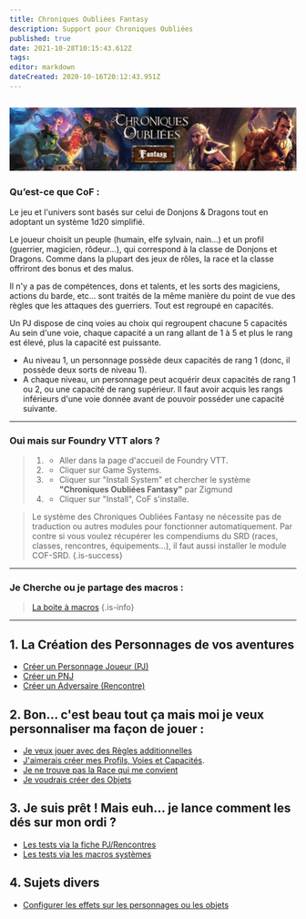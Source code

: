 ```yaml
---
title: Chroniques Oubliées Fantasy
description: Support pour Chroniques Oubliées
published: true
date: 2021-10-28T10:15:43.612Z
tags: 
editor: markdown
dateCreated: 2020-10-16T20:12:43.951Z
---
```


![utilrequest_(3).jpg](/images/chroniquesoubliees/utilrequest_(3).jpg)
---
### Qu’est-ce que CoF : 
Le jeu et l'univers sont basés sur celui de Donjons & Dragons tout en adoptant un système 1d20 simplifié.

Le joueur choisit un peuple (humain, elfe sylvain, nain...) et un profil (guerrier, magicien, rôdeur...), qui correspond à la classe de Donjons et Dragons.
Comme dans la plupart des jeux de rôles, la race et la classe offriront des bonus et des malus.

Il n'y a pas de compétences, dons et talents, et les sorts des magiciens, actions du barde, etc... sont traités de la même manière du point de vue des règles que les attaques des guerriers. Tout est regroupé en capacités.

Un PJ dispose de cinq voies au choix qui regroupent chacune 5 capacités 
Au sein d'une voie, chaque capacité a un rang allant de 1 à 5 et plus le rang est élevé, plus la capacité est puissante.

- Au niveau 1, un personnage possède deux capacités de rang 1 (donc, il possède deux sorts de niveau 1).
- A chaque niveau, un personnage peut acquérir deux capacités de rang 1 ou 2, ou une capacité de rang supérieur.
Il faut avoir acquis les rangs inférieurs d'une voie donnée avant de pouvoir posséder une capacité suivante.
---
### Oui mais sur Foundry VTT alors ? 
> 1. - Aller dans la page d'accueil de Foundry VTT.
> 2. - Cliquer sur Game Systems.
> 3. - Cliquer sur "Install System" et chercher le système **"**Chroniques Oubliées Fantasy**"** par Zigmund
> 1. - Cliquer sur "Install", CoF s'installe.

> Le système des Chroniques Oubliées Fantasy ne nécessite pas de traduction ou autres modules pour fonctionner automatiquement.
Par contre si vous voulez récupérer les compendiums du SRD (races, classes, rencontres, équipements...), il faut aussi installer le module COF-SRD.
{.is-success}
---
### Je Cherche ou je partage des macros :
> [La boite à macros](/fr/systemes/fr-chrooubliees/macros)
{.is-info}
---	

## 1. La Création des Personnages de vos aventures
- [Créer un Personnage Joueur (PJ)](/fr/systemes/fr-chrooubliees/créationpersonnage)
- [Créer un PNJ](/fr/systemes/fr-chrooubliees/créapnj)
- [Créer un Adversaire (Rencontre)](/fr/systemes/fr-chrooubliees/creaencounters)


## 2. Bon... c'est beau tout ça mais moi je veux personnaliser ma façon de jouer :
- [Je veux jouer avec des Règles additionnelles](/fr/systemes/fr-chrooubliees/reglesaddtionnelles) 
- [J'aimerais créer mes Profils, Voies et Capacités](/fr/systemes/fr-chrooubliees/customisation).
-  [Je ne trouve pas la Race qui me convient](/fr/systemes/fr-chrooubliees/species)
- [Je voudrais créer des Objets](/fr/systemes/fr-chrooubliees/creaobjets)


## 3. Je suis prêt ! Mais euh... je lance comment les dés sur mon ordi ? 
- [Les tests via la fiche PJ/Rencontres](/fr/systemes/fr-chrooubliees/testdés)
- [Les tests via les macros systèmes](/fr/systemes/fr-chrooubliees/testmacro)

## 4. Sujets divers
- [Configurer les effets sur les personnages ou les objets](/fr/systemes/fr-chrooubliees/effets)